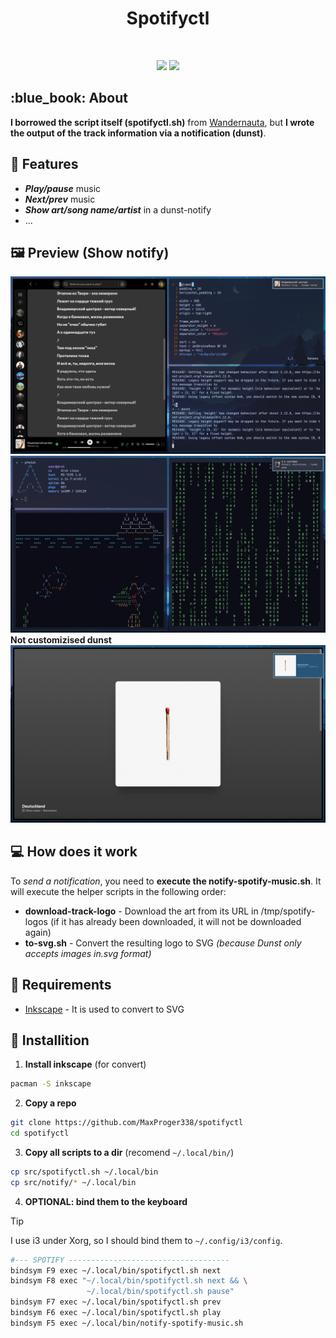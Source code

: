 <h1 align="center">Spotifyctl</h1>

<!-- BADGES -->
</br>

<p align="center">
  <img src="https://img.shields.io/github/issues/MaxProger338/spotifyctl?style=for-the-badge">
  <img src="https://img.shields.io/github/repo-size/MaxProger338/spotifyctl?style=for-the-badge">
  </br>
</p>

<!-- FEATURES -->
<h2 align="left"> :blue_book: About</h2> 

__I borrowed the script itself (spotifyctl.sh)__ from [Wandernauta](https://gist.github.com/wandernauta/6800547), but **I wrote the output of the track information via a notification (dunst)**.

<!-- FEATURES -->
## 🚀 Features
* ***Play/pause*** music
* ***Next/prev*** music
* ***Show art/song name/artist*** in a dunst-notify
* ...

<!-- PREVIEW -->
## 🖼️ Preview (Show notify)
![preview](docs/assets/preview/2.png)
![preview](docs/assets/preview/3.png)
**Not customizised dunst**
![preview](docs/assets/preview/1.png)

## 💻 How does it work 
To *send a notification*, you need to **execute the notify-spotify-music.sh**.
It will execute the helper scripts in the following order:

- **download-track-logo** - Download the art from its URL in /tmp/spotify-logos (if it has already been downloaded, it will not be downloaded again)
- **to-svg.sh** - Convert the resulting logo to SVG *(because Dunst only accepts images in.svg format)*

## 🗿 Requirements

- [Inkscape](https://inkscape.org/) - It is used to convert to SVG

## 📘 Installition

1. **Install inkscape** (for convert)
```bash
pacman -S inkscape 
```
2. **Copy a repo**
```bash
git clone https://github.com/MaxProger338/spotifyctl
cd spotifyctl
```
3. **Copy all scripts to a dir** (recomend `~/.local/bin/`)
```bash
cp src/spotifyctl.sh ~/.local/bin
cp src/notify/* ~/.local/bin
```
4. **OPTIONAL: bind them to the keyboard** 

> [!TIP]
> I use i3 under Xorg, so I should bind them to `~/.config/i3/config`.

```bash
#--- SPOTIFY ------------------------------------
bindsym F9 exec ~/.local/bin/spotifyctl.sh next
bindsym F8 exec "~/.local/bin/spotifyctl.sh next && \
                 ~/.local/bin/spotifyctl.sh pause"
bindsym F7 exec ~/.local/bin/spotifyctl.sh prev
bindsym F6 exec ~/.local/bin/spotifyctl.sh play
bindsym F5 exec ~/.local/bin/notify-spotify-music.sh
```